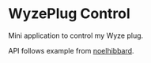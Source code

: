 WyzePlug Control
================

Mini application to control my Wyze plug.

API follows example from [noelhibbard](https://github.com/nblavoie/wyzecam-api/issues/9).

